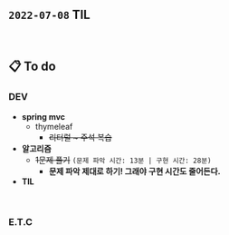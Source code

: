 ## `2022-07-08` TIL

<br>

## 📋 To do

### DEV
+ **spring mvc**
  + thymeleaf
    + ~~리터럴 ~ 주석 복습~~
+ **알고리즘**
  + ~~1문제 풀기~~ `(문제 파악 시간: 13분 | 구현 시간: 28분)`
    + **문제 파악 제대로 하기! 그래야 구현 시간도 줄어든다.**
+ **TIL**

<br>

### E.T.C
